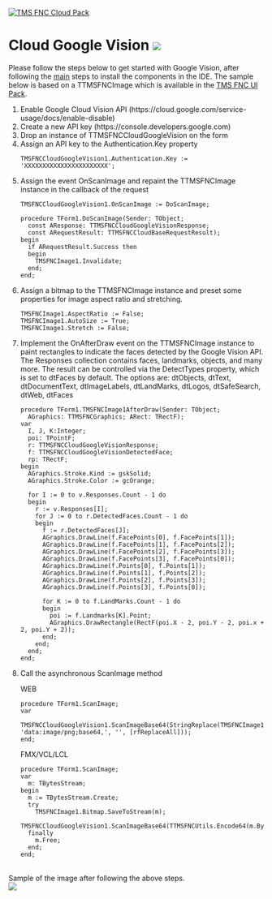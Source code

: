 <a href="http://www.tmssoftware.com/site/tmsfnccloudpack.asp"><img src="https://tmssoftware.com/site/img/github/tmsfnccloudpack.png" title="TMS FNC Cloud Pack" alt="TMS FNC Cloud Pack"></a>
# Cloud Google Vision <img src="http://tmssoftware.com/site/img/github/tmsfnccloudgooglevision.png"/> #
Please follow the steps below to get started with Google Vision, after following the <a href="https://github.com/tmssoftware/TMS-FNC-Cloud-Pack/blob/master/README.md">main</a> steps to install the components in the IDE. The sample below is based on a TTMSFNCImage which is available in the <a href="https://www.tmssoftware.com/site/tmsfncuipack.asp">TMS FNC UI Pack</a>.
<ol>
  <li>Enable Google Cloud Vision API (https://cloud.google.com/service-usage/docs/enable-disable)
  <li>Create a new API key (https://console.developers.google.com)
  <li>Drop an instance of TTMSFNCCloudGoogleVision on the form</li>  
  <li>Assign an API key to the Authentication.Key property

  ```delphi
  TMSFNCCloudGoogleVision1.Authentication.Key := 'XXXXXXXXXXXXXXXXXXXXXXX';    
  ```
  
  </li>  
  <li>Assign the event OnScanImage and repaint the TTMSFNCImage instance in the callback of the request
  
  ```delphi
  TMSFNCCloudGoogleVision1.OnScanImage := DoScanImage;  
  ```
  
  ```delphi    
  procedure TForm1.DoScanImage(Sender: TObject;
    const AResponse: TTMSFNCCloudGoogleVisionResponse; 
    const ARequestResult: TTMSFNCCloudBaseRequestResult);
  begin
    if ARequestResult.Success then
    begin
      TMSFNCImage1.Invalidate;
    end;
  end;
  ```
  
  </li>   
  
  <li>Assign a bitmap to the TTMSFNCImage instance and preset some properties for image aspect ratio and stretching.
  
  ```delphi
  TMSFNCImage1.AspectRatio := False;
  TMSFNCImage1.AutoSize := True;
  TMSFNCImage1.Stretch := False;
  ```
  </li>
  
  <li>Implement the OnAfterDraw event on the TTMSFNCImage instance to paint rectangles to indicate the faces detected by the Google Vision API. The Responses collection contains faces, landmarks, objects, and many more. The result can be controlled via the DetectTypes property, which is set to dtFaces by default. The options are: dtObjects, dtText, dtDocumentText, dtImageLabels, dtLandMarks, dtLogos, dtSafeSearch, dtWeb, dtFaces
  
  ```delphi
  procedure TForm1.TMSFNCImage1AfterDraw(Sender: TObject;
    AGraphics: TTMSFNCGraphics; ARect: TRectF);
  var
    I, J, K:Integer;
    poi: TPointF;
    r: TTMSFNCCloudGoogleVisionResponse;
    f: TTMSFNCCloudGoogleVisionDetectedFace;
    rp: TRectF;
  begin
    AGraphics.Stroke.Kind := gskSolid;
    AGraphics.Stroke.Color := gcOrange;

    for I := 0 to v.Responses.Count - 1 do
    begin
      r := v.Responses[I];
      for J := 0 to r.DetectedFaces.Count - 1 do
      begin
        f := r.DetectedFaces[J];
        AGraphics.DrawLine(f.FacePoints[0], f.FacePoints[1]);
        AGraphics.DrawLine(f.FacePoints[1], f.FacePoints[2]);
        AGraphics.DrawLine(f.FacePoints[2], f.FacePoints[3]);
        AGraphics.DrawLine(f.FacePoints[3], f.FacePoints[0]);
        AGraphics.DrawLine(f.Points[0], f.Points[1]);
        AGraphics.DrawLine(f.Points[1], f.Points[2]);
        AGraphics.DrawLine(f.Points[2], f.Points[3]);
        AGraphics.DrawLine(f.Points[3], f.Points[0]);
 
        for K := 0 to f.LandMarks.Count - 1 do
        begin
          poi := f.Landmarks[K].Point;
          AGraphics.DrawRectangle(RectF(poi.X - 2, poi.Y - 2, poi.x + 2, poi.Y + 2));
        end;
      end;
    end;
  end;
  ```
  
  </li>
  
  <li>Call the asynchronous ScanImage method
  
  
  WEB
  ```delphi
  procedure TForm1.ScanImage;
  var
    TMSFNCCloudGoogleVision1.ScanImageBase64(StringReplace(TMSFNCImage1.Canvas.GetBase64Image, 'data:image/png;base64,', '', [rfReplaceAll]));
  end;
  ```
  FMX/VCL/LCL
  ```delphi
  procedure TForm1.ScanImage;
  var
    m: TBytesStream;
  begin
    m := TBytesStream.Create;
    try
      TMSFNCImage1.Bitmap.SaveToStream(m);
      TMSFNCCloudGoogleVision1.ScanImageBase64(TTMSFNCUtils.Encode64(m.Bytes));
    finally
      m.Free;
    end;
  end;
  ```
  </li>  
</ol>
<br/>
Sample of the image after following the above steps.
<br/>
<img src="https://tmssoftware.com/site/img/github/tmsfnccloudgooglevision_image.png"/>
